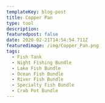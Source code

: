```yaml
---
templateKey: blog-post
title: Copper Pan
type: tool
description:
featuredpost: false
date: 2020-02-21T14:54:54.711Z
featuredimage: /img/Copper_Pan.png
tags:
  - Fish Tank
  - Night Fishing Bundle
  - Lake Fish Bundle
  - Ocean Fish Bundle
  - River Fish Bundle
  - Specialty Fish Bundle
  - Crab Pot Bundle
---
```

